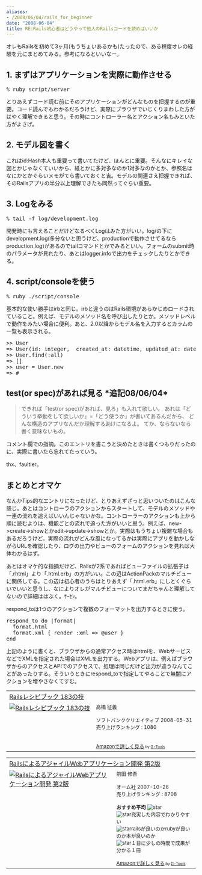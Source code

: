```yaml
---
aliases:
- /2008/06/04/rails_for_beginner
date: "2008-06-04"
title: RE:Rails初心者はどうやって他人のRailsコードを読めばいいか
---
```

オレもRailsを初めて3ヶ月(もうちょいあるかも)たったので、ある程度オレの経験を元にまとめてみる。参考になるといいなー。

<h2>1. まずはアプリケーションを実際に動作させる</h2>
<pre lang="bash">
% ruby script/server
</pre>
とりあえずコード読む前にそのアプリケーションがどんなものを把握するのが重要。コード読んでもわかるだろうけど、実際にブラウザでいじくりまわした方がはやく理解できると思う。その時にコントローラー名とアクション名もみといた方がよさげ。

<h2>2. モデル図を書く</h2>
これはid:Hash本人も重要って書いてたけど、ほんとに重要。そんなにキレイな図とかじゃなくていいから、紙とかに多対多なのか1対多なのかとか、参照名はなにかとかぐらいメモがてら書いておくと吉。モデルの関連さえ把握できれば、そのRailsアプリの半分以上理解できたも同然ってぐらい重要。

<h2>3. Logをみる</h2>
<pre lang="bash">
% tail -f log/development.log
</pre>
開発時にも言えることだけどなるべくLogはみた方がいい。log/の下にdevelopment.log(多分ないと思うけど、productionで動作させてるならproduction.log)があるのでtailコマンドとかでみるといい。フォームのsubmit時のパラメータが見れたり、あとはlogger.infoで出力をチェックしたりとかできる。

<h2>4. script/consoleを使う</h2>
<pre lang="bash">
% ruby ./script/console
</pre>
基本的な使い勝手はirbと同じ。irbと違うのはRails環境があらかじめロードされていること。例えば、モデルのメソッド名を呼び出したりとか。メソッドレベルで動作をみたい場合に便利。あと、2.0以降からモデル名を入力するとカラムの一覧も表示される。

<pre lang="ruby">
>> User
=> User(id: integer,  created_at: datetime, updated_at: datetime)
>> User.find(:all)
=> []
>> user = User.new
=> #<user id: nil, created_at: nil, updated_at: nil>
</pre>

<h2>test(or spec)があれば見る *追記08/06/04*</h2>
<blockquote>
できれば「test(or spec)があれば、見ろ」も入れて欲しい。
あれは「どういう挙動をして欲しいか」=「どう使うか」が書いてあるんだから、
どんな構造のアプリなんだか理解する助けになるよ。
てか、ならないなら書く意味ないもの。
</blockquote>
コメント欄での指摘。このエントリを書こうと決めたときは書くつもりだったのに、実際に書いたら忘れてたっていう。

thx、faultier。

<h2>まとめとオマケ</h2>
なんかTips的なエントリになったけど、とりあえずざっと思いついたのはこんな感じ。あとはコントローラのアクションからスタートして、モデルのメソッドや一連の流れを追えばいいんじゃないかな。コントローラーのアクションも上から順に読むよりは、機能ごとの流れで追った方がいいと思う。例えば、new->create->showとかedit->update->showとか。実際はもうちょい複雑な場合もあるだろうけど。実際の流れがどんな風になってるかは実際にアプリを動かしながらURLを確認したり、ログの出力やビューのフォームのアクションを見れば大体わかるはず。

あとはオマケ的な指摘だけど、Railsが2系であればビューファイルの拡張子は「.rhtml」より「.html.erb」の方がいい。この辺はActionPackのマルチビューに関係してる。この辺は初心者のうちはとりあえず「.html.erb」にしとくぐらいでいいと思うし、なによりオレがマルチビューについてまだちゃんと理解してないので詳細ははぶく。ｻｰｾﾝ｡

respond_toは1つのアクションで複数のフォーマットを出力するときに使う。
<pre lang="ruby">
respond_to do |format|
  format.html
  format.xml { render :xml => @user }
end
</pre>
上記のように書くと、ブラウザからの通常アクセス時はhtmlを、WebサービスなどでXMLを指定された場合はXMLを出力する。Webアプリは、例えばブラウザからのアクセスとAPIでのアクセスで、処理は同じだけど出力が違うなんてことがあったりする。そういうときにrespond_toで指定してやることで無闇にアクションを増やさなくてすむ。

<table  border="0" cellpadding="5"><tr><td colspan="2"><a href="http://www.amazon.co.jp/gp/redirect.html%3FASIN=4797336625%26tag=2004-05-22%26lcode=xm2%26cID=2025%26ccmID=165953%26location=/o/ASIN/4797336625%253FSubscriptionId=0G91FPYVW6ZGWBH4Y9G2" target="_top">Railsレシピブック 183の技</a><img src='http://www.assoc-amazon.jp/e/ir?t=2004-05-22&l=ur2&o=9' width='1' height='1' border='0' alt='' /></td></tr><tr><td valign="top"><a href="http://www.amazon.co.jp/gp/redirect.html%3FASIN=4797336625%26tag=2004-05-22%26lcode=xm2%26cID=2025%26ccmID=165953%26location=/o/ASIN/4797336625%253FSubscriptionId=0G91FPYVW6ZGWBH4Y9G2" target="_top"><img src="http://ecx.images-amazon.com/images/I/419FtZYCmyL._SL160_.jpg" border="0" alt="Railsレシピブック 183の技" /></a></td><td valign="top"><font size="-1">高橋 征義<br /><br />ソフトバンククリエイティブ  2008-05-31<br />売り上げランキング : 1080<br /><br /><br /><a href="http://www.amazon.co.jp/gp/redirect.html%3FASIN=4797336625%26tag=2004-05-22%26lcode=xm2%26cID=2025%26ccmID=165953%26location=/o/ASIN/4797336625%253FSubscriptionId=0G91FPYVW6ZGWBH4Y9G2" target="_top">Amazonで詳しく見る</a></font><font size="-2"> by <a href="http://www.goodpic.com/mt/aws/index.html" >G-Tools</a></font></td></tr></table>

<table  border="0" cellpadding="5"><tr><td colspan="2"><a href="http://www.amazon.co.jp/gp/redirect.html%3FASIN=4274066967%26tag=2004-05-22%26lcode=xm2%26cID=2025%26ccmID=165953%26location=/o/ASIN/4274066967%253FSubscriptionId=0G91FPYVW6ZGWBH4Y9G2" target="_top">RailsによるアジャイルWebアプリケーション開発 第2版</a><img src='http://www.assoc-amazon.jp/e/ir?t=2004-05-22&l=ur2&o=9' width='1' height='1' border='0' alt='' /></td></tr><tr><td valign="top"><a href="http://www.amazon.co.jp/gp/redirect.html%3FASIN=4274066967%26tag=2004-05-22%26lcode=xm2%26cID=2025%26ccmID=165953%26location=/o/ASIN/4274066967%253FSubscriptionId=0G91FPYVW6ZGWBH4Y9G2" target="_top"><img src="http://ecx.images-amazon.com/images/I/51Y%2BviLzM5L._SL160_.jpg" border="0" alt="RailsによるアジャイルWebアプリケーション開発 第2版" /></a></td><td valign="top"><font size="-1">前田 修吾 <br /><br />オーム社  2007-10-26<br />売り上げランキング : 8708<br /><br /><strong>おすすめ平均  </strong><img src="http://g-images.amazon.com/images/G/01/detail/stars-5-0.gif" alt="star" /><br /><img src="http://g-images.amazon.com/images/G/01/detail/stars-5-0.gif" alt="star" />充実した内容でわかりやすい<br /><img src="http://g-images.amazon.com/images/G/01/detail/stars-5-0.gif" alt="star" />railsが良いのかrubyが良いのか本が良いのか<br /><img src="http://g-images.amazon.com/images/G/01/detail/stars-5-0.gif" alt="star" />１日に少しの時間で成果が分かる１冊<br /><br /><a href="http://www.amazon.co.jp/gp/redirect.html%3FASIN=4274066967%26tag=2004-05-22%26lcode=xm2%26cID=2025%26ccmID=165953%26location=/o/ASIN/4274066967%253FSubscriptionId=0G91FPYVW6ZGWBH4Y9G2" target="_top">Amazonで詳しく見る</a></font><font size="-2"> by <a href="http://www.goodpic.com/mt/aws/index.html" >G-Tools</a></font></td></tr></table>
